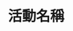 ---
title: '活動名稱'
type: '活動類型'
pictures: '["https://raw.githubusercontent.com/chyushya/cms-content/main/content/resources/images/1648360816539-1406-849-pic-1.jpg"]'
---